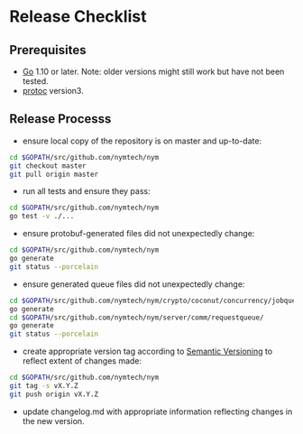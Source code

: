 # Release Checklist

## Prerequisites

* [Go](https://golang.org>) 1.10 or later. Note: older versions might still work but have not been tested.
* [protoc](https://github.com/protocolbuffers/protobuf) version3.

## Release Processs

* ensure local copy of the repository is on master and up-to-date:

```bash
cd $GOPATH/src/github.com/nymtech/nym
git checkout master
git pull origin master
```

* run all tests and ensure they pass:

```bash
cd $GOPATH/src/github.com/nymtech/nym
go test -v ./...
```

* ensure protobuf-generated files did not unexpectedly change:

```bash
cd $GOPATH/src/github.com/nymtech/nym
go generate
git status --porcelain
```

* ensure generated queue files did not unexpectedly change:

```bash
cd $GOPATH/src/github.com/nymtech/nym/crypto/coconut/concurrency/jobqueue
go generate
cd $GOPATH/src/github.com/nymtech/nym/server/comm/requestqueue/
go generate
git status --porcelain
```

* create appropriate version tag according to [Semantic Versioning](https://semver.org/) to reflect extent of changes made:

```bash
cd $GOPATH/src/github.com/nymtech/nym
git tag -s vX.Y.Z
git push origin vX.Y.Z
```

* update changelog.md with appropriate information reflecting changes in the new version.
